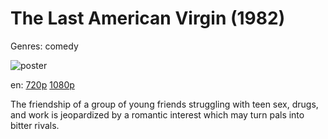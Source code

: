 # The Last American Virgin (1982)

Genres: comedy

![poster](http://image.tmdb.org/t/p/w500/3nGKDx5I7egbyZcDpV83tgHoANQ.jpg)

en:
  [720p](magnet:?xt=urn:btih:901de80588f9313093c3d98eaadbf6251b3d5113&dn=The+Last+American+Virgin+%281982%29+720p+BrRip+x264+-+YIFY&tr=udp%3A%2F%2Ftracker.openbittorrent.com%3A80%2Fannounce&tr=udp%3A%2F%2Fglotorrents.pw%3A6969%2Fannounce&tr=udp%3A%2F%2Ftracker.openbittorrent.com%3A80%2Fannounce&tr=udp%3A%2F%2Ftracker.opentrackr.org%3A1337%2Fannounce&tr=udp%3A%2F%2Fzer0day.to%3A1337%2Fannounce&tr=udp%3A%2F%2Ftracker.coppersurfer.tk%3A6969%2Fannounce)
  [1080p](magnet:?xt=urn:btih:33C3B0324AFC5D3E354ED258D8ACCFCD5B0F3B08&tr=udp://glotorrents.pw:6969/announce&tr=udp://tracker.opentrackr.org:1337/announce&tr=udp://torrent.gresille.org:80/announce&tr=udp://tracker.openbittorrent.com:80&tr=udp://tracker.coppersurfer.tk:6969&tr=udp://tracker.leechers-paradise.org:6969&tr=udp://p4p.arenabg.ch:1337&tr=udp://tracker.internetwarriors.net:1337)
  


The friendship of a group of young friends struggling with teen sex, drugs, and work is jeopardized by a romantic interest which may turn pals into bitter rivals.